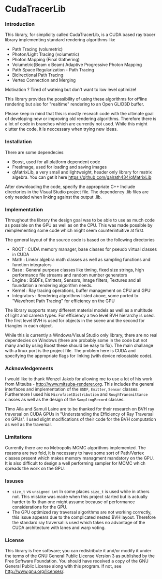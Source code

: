 # CudaTracerLib

### Introduction
This library, for simplicity called CudaTracerLib, is a CUDA based ray tracer library implementing standard rendering algorithms like

- Path Tracing (volumetric)
- Photon/Light Tracing (volumetric)
- Photon Mapping (Final Gathering)
- Volumetric(Beam x Beam) Adaptive Progressive Photon Mapping
- Path Space Regularization - Path Tracing
- Bidirectional Path Tracing
- Vertex Connection and Merging

Motivation ? Tired of wateing but don't want to low level optimize!

This library provides the possibility of using these algorithms for offline rendering but also for "realtime" rendering to an Open GL/D3D buffer.

Please keep in mind that this is mostly reseach code with the ultimate goal of developing new or improving old rendering algorithms. Therefore there is a lot of code in branches which are currently not used. While this might clutter the code, it is neccessary when trying new ideas.


### Installation
There are some dependecies

- Boost, used for all platform dependent code
- FreeImage, used for loading and saving images
- qMatrixLib, a very small and lightweight, header only library for matrix algebra. You can get it here https://github.com/galrath434/qMatrixLib

After downloading the code, specify the appropriate C++ Include directories in the Visual Studio project file. The dependency .lib files are only needed when linking against the output .lib.


### Implementation
Throughout the library the design goal was to be able to use as much code as possible on the GPU as well as on the CPU. This was made possible by reimplementing some code which might seem counterintuitive at first.

The general layout of the source code is based on the following directories

- ROOT : CUDA memory manager, base classes for pseudo virtual classes in CUDA
- Math : Linear algebra math classes as well as sampling functions and function integrators
- Base : General purpose classes like timing, fixed size strings, high performance file streams and random number generators
- Engine : BSDFs, Emitters, Sensors, Image filters, Textures and all foundation a rendering algorithm needs.
- Kernel : Ray tracing operations, buffer management on CPU and GPU
- Integrators : Rendering algorithms listed above, some ported to "Wavefront Path Tracing" for efficiency on the GPU

The library supports many different material models as well as a multitude of light and camera types. For efficiency a two level BVH hierarchy is used. The first level BVH is used for objects in the scene and the second for triangles in each object.

While this is currently a Windows/Visual Studio only library, there are no real dependecies on Windows (there are probably some in the code but not many and by using Boost these should be easy to fix). The main challange with a linux port is the project file. The problem here is CUDA and specifying the appropriate flags for linking (with device relocatable code).


### Acknowledgements
I would like to thank Wenzel Jakob for allowing me to use a lot of his work from Mitsuba - http://www.mitsuba-renderer.org. This includes the general interfaces and implementation of the `BSDF`, `Emitter`, `Sensor` classes. Furthermore I used his `MicrofacetDistribution` and `RoughTransmittance` classes as well as the design of the `SamplingRecord` classes.

Timo Aila and Samuli Laine are to be thanked for their research on BVH ray traversal on CUDA GPUs in "Understanding the Efficiency of Ray Traversal on GPUs". I used slight modifications of their code for the BVH computation as well as the traversal.


### Limitations
Currently there are no Metropolis MCMC algorithms implemented. The reasons are two fold, it is necessary to have some sort of Path/Vertex classes present which makes memory managment mandatory on the GPU. It is also difficult to design a well performing sampler for MCMC which spreads the work on the GPU.


### Issuses
- `size_t` vs `unsigned int` In some places `size_t` is used while in others not. This mistake was made when this project started but is actually harder to fix than one might assume because of performance considerations for the GPU.
- The GPU optimized ray traversal algorithms are not working correctly, this issue appears due to the complicated nested BVH layout. Therefore the standard ray traversal is used which takes no advantage of the CUDA architecture with lanes and warp voting.


### License
This library is free software; you can redistribute it and/or modify it under the terms of the GNU General Public License Version 3 as published by the Free Software Foundation.
You should have received a copy of the GNU General Public License along with this program. If not, see <http://www.gnu.org/licenses/>.